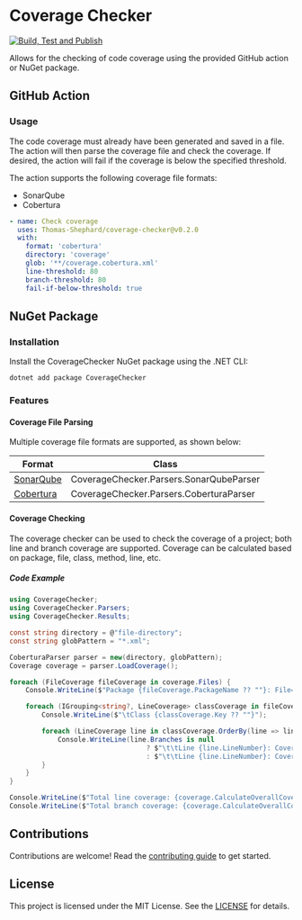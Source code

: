 # Coverage Checker

[![Build, Test and Publish](https://github.com/Thomas-Shephard/coverage-checker/actions/workflows/build-test-and-publish.yml/badge.svg)](https://github.com/Thomas-Shephard/coverage-checker/actions/workflows/build-test-and-publish.yml)

Allows for the checking of code coverage using the provided GitHub action or NuGet package.

## GitHub Action

### Usage

The code coverage must already have been generated and saved in a file. The action will then parse the coverage file and check the coverage. If desired, the action will fail if the coverage is below the specified threshold.

The action supports the following coverage file formats:

- SonarQube
- Cobertura

```yaml
- name: Check coverage
  uses: Thomas-Shephard/coverage-checker@v0.2.0
  with:
    format: 'cobertura'
    directory: 'coverage'
    glob: '**/coverage.cobertura.xml'
    line-threshold: 80
    branch-threshold: 80
    fail-if-below-threshold: true
```

## NuGet Package

### Installation

Install the CoverageChecker NuGet package using the .NET CLI:

```
dotnet add package CoverageChecker
```

### Features

#### Coverage File Parsing

Multiple coverage file formats are supported, as shown below:

| Format                                                                                                            | Class                                   |
|-------------------------------------------------------------------------------------------------------------------|-----------------------------------------|
| [SonarQube](https://docs.sonarsource.com/sonarqube/latest/analyzing-source-code/test-coverage/generic-test-data/) | CoverageChecker.Parsers.SonarQubeParser |
| [Cobertura](https://github.com/cobertura/web/blob/master/htdocs/xml/coverage-04.dtd)                              | CoverageChecker.Parsers.CoberturaParser |

#### Coverage Checking

The coverage checker can be used to check the coverage of a project; both line and branch coverage are supported. Coverage can be calculated based on package, file, class, method, line, etc.

##### Code Example

```csharp
using CoverageChecker;
using CoverageChecker.Parsers;
using CoverageChecker.Results;

const string directory = @"file-directory";
const string globPattern = "*.xml";

CoberturaParser parser = new(directory, globPattern);
Coverage coverage = parser.LoadCoverage();

foreach (FileCoverage fileCoverage in coverage.Files) {
    Console.WriteLine($"Package {fileCoverage.PackageName ?? ""}: File={fileCoverage.Path} Lines={fileCoverage.Lines.Count}");

    foreach (IGrouping<string?, LineCoverage> classCoverage in fileCoverage.Lines.GroupBy(line => line.ClassName)) {
        Console.WriteLine($"\tClass {classCoverage.Key ?? ""}");

        foreach (LineCoverage line in classCoverage.OrderBy(line => line.LineNumber)) {
            Console.WriteLine(line.Branches is null
                                  ? $"\t\tLine {line.LineNumber}: Covered={(line.IsCovered ? "Yes" : "No")}"
                                  : $"\t\tLine {line.LineNumber}: Covered={(line.IsCovered ? "Yes" : "No")}, Branches=({line.CoveredBranches}/{line.Branches})");
        }
    }
}

Console.WriteLine($"Total line coverage: {coverage.CalculateOverallCoverage():P1}");
Console.WriteLine($"Total branch coverage: {coverage.CalculateOverallCoverage(CoverageType.Branch):P1}");

```

## Contributions

Contributions are welcome! Read the [contributing guide](CONTRIBUTING.md) to get started.

## License

This project is licensed under the MIT License. See the [LICENSE](LICENSE) for details.